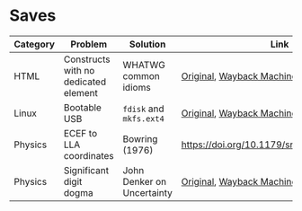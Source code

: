 # Saves

| Category | Problem | Solution | Link |
| - | - | - | - |
| HTML | Constructs with no dedicated element | WHATWG common idioms | [Original](https://html.spec.whatwg.org/multipage/semantics-other.html#common-idioms), [Wayback Machine](https://web.archive.org/web/20250723144204/https://html.spec.whatwg.org/multipage/semantics-other.html#common-idioms), [archive.today](https://archive.md/G07TZ) |
| Linux | Bootable USB | `fdisk` and `mkfs.ext4` | [Original](https://verahill.blogspot.com/2013/03/361-installing-debian-on-usb-stick-from.html), [Wayback Machine](https://web.archive.org/web/20250723134852/https://verahill.blogspot.com/2013/03/361-installing-debian-on-usb-stick-from.html), [archive.today](https://archive.md/86JqZ) |
| Physics | ECEF to LLA coordinates | Bowring (1976) | <https://doi.org/10.1179/sre.1976.23.181.323> |
| Physics | Significant digit dogma | John Denker on Uncertainty | [Original](https://www.av8n.com/physics/uncertainty.htm), [Wayback Machine](https://web.archive.org/web/20250723141142/https://www.av8n.com/physics/uncertainty.htm), [archive.today](https://archive.md/Y3Pg) |

<!-- | Category | Problem | Solution | [Original](), [Wayback Machine](), [archive.today]() | -->
